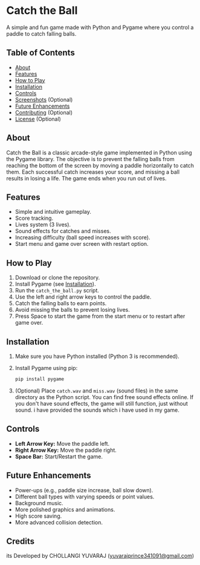 # Catch the Ball

A simple and fun game made with Python and Pygame where you control a paddle to catch falling balls.

## Table of Contents

*   [About](#about)
*   [Features](#features)
*   [How to Play](#how-to-play)
*   [Installation](#installation)
*   [Controls](#controls)
*   [Screenshots](#screenshots) (Optional)
*   [Future Enhancements](#future-enhancements)
*   [Contributing](#contributing) (Optional)
*   [License](#license) (Optional)

## About

Catch the Ball is a classic arcade-style game implemented in Python using the Pygame library. The objective is to prevent the falling balls from reaching the bottom of the screen by moving a paddle horizontally to catch them. Each successful catch increases your score, and missing a ball results in losing a life. The game ends when you run out of lives.

## Features

*   Simple and intuitive gameplay.
*   Score tracking.
*   Lives system (3 lives).
*   Sound effects for catches and misses.
*   Increasing difficulty (ball speed increases with score).
*   Start menu and game over screen with restart option.

## How to Play

1.  Download or clone the repository.
2.  Install Pygame (see [Installation](#installation)).
3.  Run the `catch_the_ball.py` script.
4.  Use the left and right arrow keys to control the paddle.
5.  Catch the falling balls to earn points.
6.  Avoid missing the balls to prevent losing lives.
7.  Press Space to start the game from the start menu or to restart after game over.

## Installation

1.  Make sure you have Python installed (Python 3 is recommended).
2.  Install Pygame using pip:

    ```bash
    pip install pygame
    ```

3.  (Optional) Place `catch.wav` and `miss.wav` (sound files) in the same directory as the Python script. You can find free sound effects online. If you don't have sound effects, the game will still function, just without sound.
   i have provided the sounds which i have used in my game.

## Controls

*   **Left Arrow Key:** Move the paddle left.
*   **Right Arrow Key:** Move the paddle right.
*   **Space Bar:** Start/Restart the game.


## Future Enhancements

*   Power-ups (e.g., paddle size increase, ball slow down).
*   Different ball types with varying speeds or point values.
*   Background music.
*   More polished graphics and animations.
*   High score saving.
*   More advanced collision detection.

  
##  Credits

its Developed by CHOLLANGI YUVARAJ (yuvarajprince341091@gmail.com)
